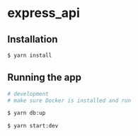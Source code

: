 # express_api

## Installation

```bash
$ yarn install
```

## Running the app

```bash
# development
# make sure Docker is installed and run

$ yarn db:up

$ yarn start:dev

```
